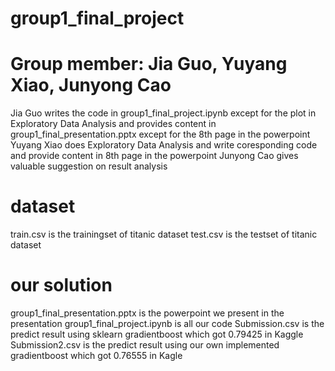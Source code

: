 # group1_final_project
# Group member: Jia Guo, Yuyang Xiao, Junyong Cao
  Jia Guo writes the code in group1_final_project.ipynb except for the plot in Exploratory Data Analysis and provides content in group1_final_presentation.pptx except for the 8th page in the powerpoint
  Yuyang Xiao does Exploratory Data Analysis and write coresponding code and provide content in 8th page in the powerpoint
  Junyong Cao gives valuable suggestion on result analysis 

# dataset
   train.csv is the trainingset of titanic dataset 
   test.csv is the testset of titanic dataset
# our solution 
  group1_final_presentation.pptx is the powerpoint we present in the presentation
  group1_final_project.ipynb is all our code
  Submission.csv is the predict result using sklearn gradientboost which got 0.79425 in Kaggle
  Submission2.csv is the predict result using our own implemented gradientboost which got 0.76555 in Kagle
  
 

